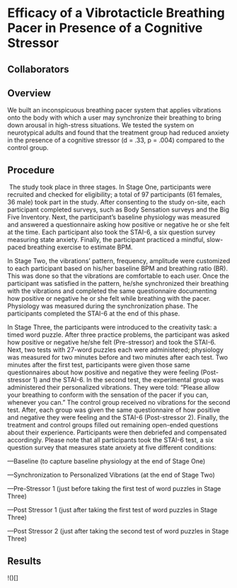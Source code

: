 # Efficacy of a Vibrotacticle Breathing Pacer in Presence of a Cognitive Stressor

## Collaborators

## Overview
We built an inconspicuous breathing pacer system that applies vibrations onto the body with which a user may synchronize their breathing to bring down arousal in high-stress situations. We tested the system on neurotypical adults and found that the treatment group had reduced anxiety in the presence of a cognitive stressor (d = .33, p = .004) compared to the control group.

## Procedure
![]()
The study took place in three stages. In Stage One, participants were recruited and checked for eligibility; a total of 97 participants (61 females, 36 male) took part in the study. After consenting to the study on-site, each participant completed surveys, such as Body Sensation surveys and the Big Five Inventory. Next, the participant’s baseline physiology was measured and answered a questionnaire asking how positive or negative he or she felt at the time. Each participant also took the STAI-6, a six question survey measuring state anxiety. Finally, the participant practiced a mindful, slow-paced breathing exercise to estimate BPM.

In Stage Two, the vibrations’ pattern, frequency, amplitude were customized to each participant based on his/her baseline BPM and breathing ratio (BR). This was done so that the vibrations are comfortable to each user. Once the participant was satisfied in the pattern, he/she synchronized their breathing with the vibrations and completed the same questionnaire documenting how positive or negative he or she felt while breathing with the pacer. Physiology was measured during the synchronization phase. The participants completed the STAI-6 at the end of this phase.

In Stage Three, the participants were introduced to the creativity task: a timed word puzzle. After three practice problems, the participant was asked how positive or negative he/she felt (Pre-stressor) and took the STAI-6. Next, two tests with 27-word puzzles each were administered; physiology was measured for two minutes before and two minutes after each test. Two minutes after the first test, participants were given those same questionnaires about how positive and negative they were feeling (Post-stressor 1) and the STAI-6. In the second test, the experimental group was administered their personalized vibrations. They were told: “Please allow your breathing to conform with the sensation of the pacer if you can, whenever you can.” The control group received no vibrations for the second test. After, each group was given the same questionnaire of how positive and negative they were feeling and the STAI-6 (Post-stressor 2). Finally, the treatment and control groups filled out remaining open-ended questions about their experience. Participants were then debriefed and compensated accordingly. Please note that all participants took the STAI-6 test, a six question survey that measures state anxiety at five different conditions:

⁠—Baseline (to capture baseline physiology at the end of Stage One)

⁠—Synchronization to Personalized Vibrations (at the end of Stage Two)

⁠—Pre-Stressor 1 (just before taking the first test of word puzzles in Stage Three)

⁠—Post Stressor 1 (just after taking the first test of word puzzles in Stage Three)

⁠—Post Stressor 2 (just after taking the second test of word puzzles in Stage Three)

## Results
!()[]